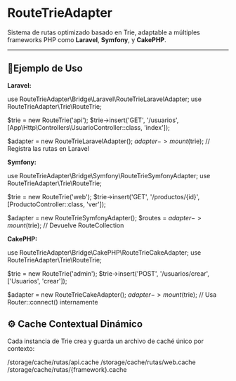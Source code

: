 # RouteTrieAdapter

Sistema de rutas optimizado basado en Trie, adaptable a múltiples frameworks PHP como **Laravel**, **Symfony**, y **CakePHP**.

---

## 🧪Ejemplo de Uso

**Laravel:**

use RouteTrieAdapter\Bridge\Laravel\RouteTrieLaravelAdapter;
use RouteTrieAdapter\Trie\RouteTrie;

$trie = new RouteTrie('api');
$trie->insert('GET', '/usuarios', [App\Http\Controllers\UsuarioController::class, 'index']);

$adapter = new RouteTrieLaravelAdapter();
$adapter->mount($trie); // Registra las rutas en Laravel

**Symfony:**

use RouteTrieAdapter\Bridge\Symfony\RouteTrieSymfonyAdapter;
use RouteTrieAdapter\Trie\RouteTrie;

$trie = new RouteTrie('web');
$trie->insert('GET', '/productos/{id}', [ProductoController::class, 'ver']);

$adapter = new RouteTrieSymfonyAdapter();
$routes = $adapter->mount($trie); // Devuelve RouteCollection

**CakePHP:**

use RouteTrieAdapter\Bridge\CakePHP\RouteTrieCakeAdapter;
use RouteTrieAdapter\Trie\RouteTrie;

$trie = new RouteTrie('admin');
$trie->insert('POST', '/usuarios/crear', ['Usuarios', 'crear']);

$adapter = new RouteTrieCakeAdapter();
$adapter->mount($trie); // Usa Router::connect() internamente

## ⚙️ Cache Contextual Dinámico

Cada instancia de Trie crea y guarda un archivo de caché único por contexto:

/storage/cache/rutas/api.cache
/storage/cache/rutas/web.cache
/storage/cache/rutas/{framework}.cache
